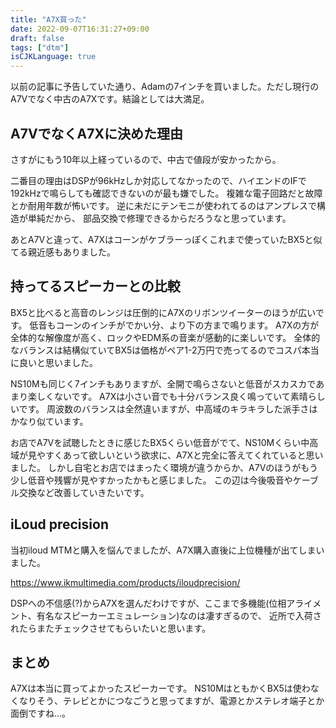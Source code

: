 ```yaml
---
title: "A7X買った"
date: 2022-09-07T16:31:27+09:00
draft: false
tags: ["dtm"]
isCJKLanguage: true
---
```


以前の記事に予告していた通り、Adamの7インチを買いました。ただし現行のA7Vでなく中古のA7Xです。結論としては大満足。

<!--more-->

## A7VでなくA7Xに決めた理由

さすがにもう10年以上経っているので、中古で値段が安かったから。

二番目の理由はDSPが96kHzしか対応してなかったので、ハイエンドのIFで192kHzで鳴らしても確認できないのが最も嫌でした。
複雑な電子回路だと故障とか耐用年数が怖いです。
逆に未だにテンモニが使われてるのはアンプレスで構造が単純だから、
部品交換で修理できるからだろうなと思っています。

あとA7Vと違って、A7Xはコーンがケブラーっぽくこれまで使っていたBX5と似てる親近感もありました。

## 持ってるスピーカーとの比較

BX5と比べると高音のレンジは圧倒的にA7Xのリボンツイーターのほうが広いです。
低音もコーンのインチがでかい分、より下の方まで鳴ります。
A7Xの方が全体的な解像度が高く、ロックやEDM系の音楽が感動的に楽しいです。
全体的なバランスは結構似ていてBX5は価格がペア1-2万円で売ってるのでコスパ本当に良いと思いました。

NS10Mも同じく7インチもありますが、全開で鳴らさないと低音がスカスカであまり楽しくないです。
A7Xは小さい音でも十分バランス良く鳴っていて素晴らしいです。
周波数のバランスは全然違いますが、中高域のキラキラした派手さはかなり似ています。

お店でA7Vを試聴したときに感じたBX5くらい低音がでて、NS10Mくらい中高域が見やすくあって欲しいという欲求に、A7Xと完全に答えてくれていると思いました。
しかし自宅とお店ではまったく環境が違うからか、A7Vのほうがもう少し低音や残響が見やすかったかもと感じました。
この辺は今後吸音やケーブル交換など改善していきたいです。

## iLoud precision

当初iloud MTMと購入を悩んでましたが、A7X購入直後に上位機種が出てしまいました。

https://www.ikmultimedia.com/products/iloudprecision/

DSPへの不信感(?)からA7Xを選んだわけですが、ここまで多機能(位相アライメント、有名なスピーカーエミュレーション)なのは凄すぎるので、
近所で入荷されたらまたチェックさせてもらいたいと思います。

## まとめ

A7Xは本当に買ってよかったスピーカーです。
NS10MはともかくBX5は使わなくなりそう、テレビとかにつなごうと思ってますが、電源とかステレオ端子とか面倒ですね...。
